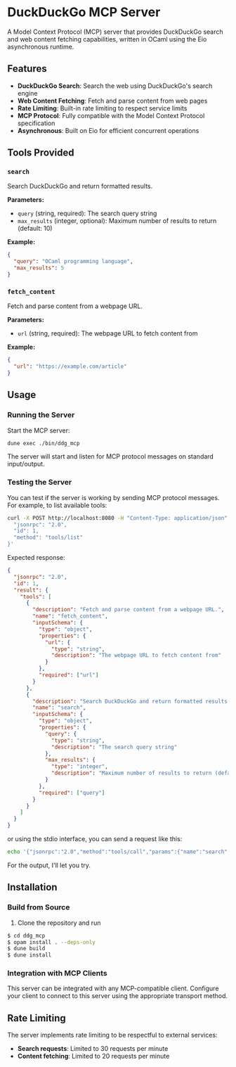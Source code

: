 # DuckDuckGo MCP Server

A Model Context Protocol (MCP) server that provides DuckDuckGo search and web content fetching capabilities, written in OCaml using the Eio asynchronous runtime.

## Features

- **DuckDuckGo Search**: Search the web using DuckDuckGo's search engine
- **Web Content Fetching**: Fetch and parse content from web pages
- **Rate Limiting**: Built-in rate limiting to respect service limits
- **MCP Protocol**: Fully compatible with the Model Context Protocol specification
- **Asynchronous**: Built on Eio for efficient concurrent operations

## Tools Provided

### `search`
Search DuckDuckGo and return formatted results.

**Parameters:**
- `query` (string, required): The search query string
- `max_results` (integer, optional): Maximum number of results to return (default: 10)

**Example:**
```json
{
  "query": "OCaml programming language",
  "max_results": 5
}
```

### `fetch_content`
Fetch and parse content from a webpage URL.

**Parameters:**
- `url` (string, required): The webpage URL to fetch content from

**Example:**
```json
{
  "url": "https://example.com/article"
}
```

## Usage

### Running the Server

Start the MCP server:
```bash
dune exec ./bin/ddg_mcp
```

The server will start and listen for MCP protocol messages on standard input/output.

### Testing the Server

You can test if the server is working by sending MCP protocol messages. For example, to list available tools:

```bash
curl -X POST http://localhost:8080 -H "Content-Type: application/json" -d '{
  "jsonrpc": "2.0",
  "id": 1,
  "method": "tools/list"
}'
```

Expected response:
```json
{
  "jsonrpc": "2.0",
  "id": 1,
  "result": {
    "tools": [
      {
        "description": "Fetch and parse content from a webpage URL.",
        "name": "fetch_content",
        "inputSchema": {
          "type": "object",
          "properties": {
            "url": {
              "type": "string",
              "description": "The webpage URL to fetch content from"
            }
          },
          "required": ["url"]
        }
      },
      {
        "description": "Search DuckDuckGo and return formatted results.",
        "name": "search",
        "inputSchema": {
          "type": "object",
          "properties": {
            "query": {
              "type": "string",
              "description": "The search query string"
            },
            "max_results": {
              "type": "integer",
              "description": "Maximum number of results to return (default: 10)"
            }
          },
          "required": ["query"]
        }
      }
    ]
  }
}
```
or using the stdio interface, you can send a request like this:

```bash
echo '{"jsonrpc":"2.0","method":"tools/call","params":{"name":"search","arguments":{"query":"Where is groningen"}},"id":2}' | dune exec ./bin/ddg_mcp.exe -- --stdio | jq
```

For the output, I'll let you try.

## Installation

### Build from Source

1. Clone the repository and run
```bash
$ cd ddg_mcp
$ opam install . --deps-only
$ dune build
$ dune install
```

### Integration with MCP Clients

This server can be integrated with any MCP-compatible client. Configure your client to connect to this server using the appropriate transport method.

## Rate Limiting

The server implements rate limiting to be respectful to external services:
- **Search requests**: Limited to 30 requests per minute
- **Content fetching**: Limited to 20 requests per minute
